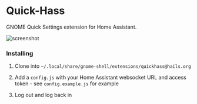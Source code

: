 # Quick-Hass

GNOME Quick Settings extension for Home Assistant.

![screenshot](https://github.com/haileys/quick-hass/assets/179065/72a228b7-4127-42e0-a1f9-cad511d7f5ba)

### Installing

1. Clone into `~/.local/share/gnome-shell/extensions/quickhass@hails.org`

2. Add a `config.js` with your Home Assistant websocket URL and access token - see `config.example.js` for example

3. Log out and log back in
